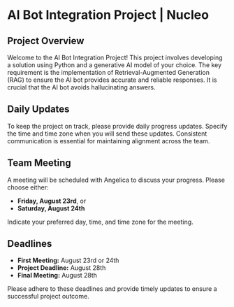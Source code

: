 # AI Bot Integration Project | Nucleo

## Project Overview

Welcome to the AI Bot Integration Project! This project involves developing a solution using Python and a generative AI model of your choice. The key requirement is the implementation of Retrieval-Augmented Generation (RAG) to ensure the AI bot provides accurate and reliable responses. It is crucial that the AI bot avoids hallucinating answers.

## Daily Updates

To keep the project on track, please provide daily progress updates. Specify the time and time zone when you will send these updates. Consistent communication is essential for maintaining alignment across the team.

## Team Meeting

A meeting will be scheduled with Angelica to discuss your progress. Please choose either:

- **Friday, August 23rd**, or
- **Saturday, August 24th**

Indicate your preferred day, time, and time zone for the meeting.

## Deadlines

- **First Meeting:** August 23rd or 24th
- **Project Deadline:** August 28th
- **Final Meeting:** August 28th

Please adhere to these deadlines and provide timely updates to ensure a successful project outcome.
